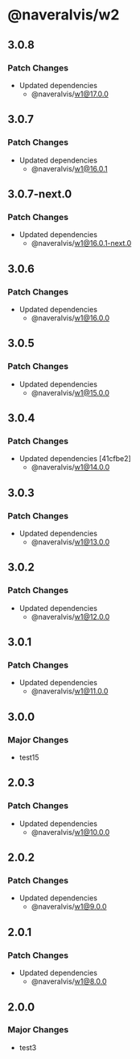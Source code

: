# @naveralvis/w2

## 3.0.8

### Patch Changes

- Updated dependencies
  - @naveralvis/w1@17.0.0

## 3.0.7

### Patch Changes

- Updated dependencies
  - @naveralvis/w1@16.0.1

## 3.0.7-next.0

### Patch Changes

- Updated dependencies
  - @naveralvis/w1@16.0.1-next.0

## 3.0.6

### Patch Changes

- Updated dependencies
  - @naveralvis/w1@16.0.0

## 3.0.5

### Patch Changes

- Updated dependencies
  - @naveralvis/w1@15.0.0

## 3.0.4

### Patch Changes

- Updated dependencies [41cfbe2]
  - @naveralvis/w1@14.0.0

## 3.0.3

### Patch Changes

- Updated dependencies
  - @naveralvis/w1@13.0.0

## 3.0.2

### Patch Changes

- Updated dependencies
  - @naveralvis/w1@12.0.0

## 3.0.1

### Patch Changes

- Updated dependencies
  - @naveralvis/w1@11.0.0

## 3.0.0

### Major Changes

- test15

## 2.0.3

### Patch Changes

- Updated dependencies
  - @naveralvis/w1@10.0.0

## 2.0.2

### Patch Changes

- Updated dependencies
  - @naveralvis/w1@9.0.0

## 2.0.1

### Patch Changes

- Updated dependencies
  - @naveralvis/w1@8.0.0

## 2.0.0

### Major Changes

- test3
